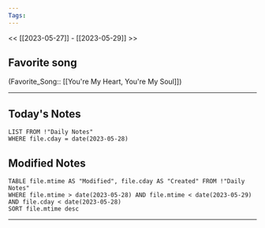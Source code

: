 ```yaml
---
Tags:
---
```

<< [[2023-05-27]] - [[2023-05-29]] >>
## Favorite song
(Favorite_Song:: [[You're My Heart, You're My Soul]])

___
## Today's Notes
```dataview
LIST FROM !"Daily Notes"
WHERE file.cday = date(2023-05-28)
```
## Modified Notes
```dataview
TABLE file.mtime AS "Modified", file.cday AS "Created" FROM !"Daily Notes" 
WHERE file.mtime > date(2023-05-28) AND file.mtime < date(2023-05-29) AND file.cday < date(2023-05-28)
SORT file.mtime desc
```
___
